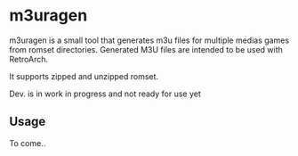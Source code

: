 m3uragen
========

m3uragen is a small tool that generates m3u files for multiple medias games from romset
directories. Generated M3U files are intended to be used with RetroArch.

It supports zipped and unzipped romset.

Dev. is in work in progress and not ready for use yet

Usage
-----

To come..

